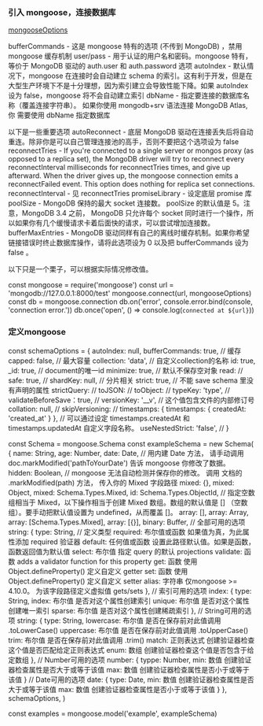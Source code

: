 ### 引入 mongoose，连接数据库

[mongooseOptions](http://mongodb.github.io/node-mongodb-native/2.2/api/MongoClient.html)

bufferCommands - 这是 mongoose 特有的选项 (不传到 MongoDB) ，禁用 mongoose 缓存机制
user/pass - 用于认证的用户名和密码。mongoose 特有，等价于 MongoDB 驱动的 auth.user 和 auth.password 选项
autoIndex - 默认情况下，mongoose 在连接时会自动建立 schema 的索引。这有利于开发，但是在大型生产环境下不是十分理想，因为索引建立会导致性能下降。如果 autoIndex 设为 false，mongoose 将不会自动建立索引
dbName - 指定要连接的数据库名称（覆盖连接字符串）。 如果你使用 mongodb+srv 语法连接 MongoDB Atlas, 你 需要使用 dbName 指定数据库

以下是一些重要选项
autoReconnect - 底层 MongoDB 驱动在连接丢失后将自动重连。除非你是可以自己管理连接池的高手，否则不要把这个选项设为 false
reconnectTries - If you're connected to a single server or mongos proxy (as opposed to a replica set), the MongoDB driver will try to reconnect every reconnectInterval milliseconds for reconnectTries times, and give up afterward. When the driver gives up, the mongoose connection emits a reconnectFailed event. This option does nothing for replica set connections.
reconnectInterval - 见 reconnectTries
promiseLibrary - 设定底层 promise 库
poolSize - MongoDB 保持的最大 socket 连接数。 poolSize 的默认值是 5。注意，MongoDB 3.4 之前， MongoDB 只允许每个 socket 同时进行一个操作，所以如果你有几个缓慢请求卡着后面快的请求，可以尝试增加连接数。
bufferMaxEntries - MongoDB 驱动同样有自己的离线时缓存机制。如果你希望链接错误时终止数据库操作，请将此选项设为 0 以及把 bufferCommands 设为 false 。

以下只是一个栗子，可以根据实际情况修改值。

const mongoose = require('mongoose')
const url = 'mongodb://127.0.0.1:8000/test'
mongoose.connect(url, mongooseOptions)
const db = mongoose.connection
db.on('error', console.error.bind(console, 'connection error.'))
db.once('open', () => console.log(`connected at ${url}`))

### 定义mongoose

const schemaOptions = {
  autoIndex: null,
  bufferCommands: true, // 缓存
  capped: false, // 最大容量
  collection: 'data', // 自定义collection的名称
  id: true,
  _id: true, // document的唯一id
  minimize: true, // 默认不保存空对象
  read: // 
  safe: true, // 
  shardKey: null, // 分片相关
  strict: true, // 不能 save schema 里没有声明的属性
  strictQuery: // 
  toJSON: // 
  toObject: // 
  typeKey: 'type', // 
  validateBeforeSave：true, // 
  versionKey: '__v', // 这个值包含文件的内部修订号
  collation: null, // 
  skipVersioning: // 
  timestamps: { timestamps: { createdAt: 'created_at' } }, // 可以通过设定 timestamps.createdAt 和 timestamps.updatedAt 自定义字段名称。
  useNestedStrict: 'false', // 
}

const Schema = mongoose.Schema
const exampleSchema = new Schema(
  {
    name: String,
    age: Number,
    date: Date, // 用内建 Date 方法， 请手动调用 doc.markModified('pathToYourDate') 告诉 mongoose 你修改了数据。
    hidden: Boolean,
    // mongoose 无法自动检测并保存你的修改。 调用 文档的 .markModified(path) 方法， 传入你的 Mixed 字段路径
    mixed: {},
    mixed: Object,
    mixed: Schema.Types.Mixed,
    id: Schema.Types.ObjectId,
    // 指定空数组相当于 Mixed，以下操作相当于创建 Mixed 数组。数组的默认值是 [] （空数组）。要手动把默认值设置为 undefined，从而覆盖 []。
    array: [],
    array: Array,
    array: [Schema.Types.Mixed],
    array: [{}],
    binary: Buffer,
    // 全部可用的选项
    string: {
      type: String, // 定义类型
      required: 布尔值或函数 如果值为真，为此属性添加 required 验证器
      default: 任何值或函数 设置此路径默认值。如果是函数，函数返回值为默认值
      select: 布尔值 指定 query 的默认 projections
      validate: 函数 adds a validator function for this property
      get: 函数 使用 Object.defineProperty() 定义自定义 getter
      set: 函数 使用 Object.defineProperty() 定义自定义 setter
      alias: 字符串 仅mongoose >= 4.10.0。 为该字段路径定义虚拟值 gets/sets
    },
    // 索引可用的选项
    index: {
      type: String,
      index: 布尔值 是否对这个属性创建索引
      unique: 布尔值 是否对这个属性创建唯一索引
      sparse: 布尔值 是否对这个属性创建稀疏索引
    },
    // String可用的选项
    string: {
      type: String,
      lowercase: 布尔值 是否在保存前对此值调用 .toLowerCase()
      uppercase: 布尔值 是否在保存前对此值调用 .toUpperCase()
      trim: 布尔值 是否在保存前对此值调用 .trim()
      match: 正则表达式 创建验证器检查这个值是否匹配给定正则表达式
      enum: 数组 创建验证器检查这个值是否包含于给定数组
    },
    // Number可用的选项
    number: {
      typpe: Number,
      min: 数值 创建验证器检查属性是否大于或等于该值
      max: 数值 创建验证器检查属性是否小于或等于该值
    }
    // Date可用的选项
    date: {
      type: Date,
      min: 数值 创建验证器检查属性是否大于或等于该值
      max: 数值 创建验证器检查属性是否小于或等于该值
    }
  },
  schemaOptions,
)

const examples = mongoose.model('example', exampleSchema)